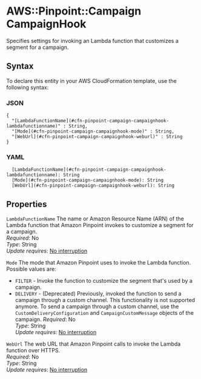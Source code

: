 # AWS::Pinpoint::Campaign CampaignHook<a name="aws-properties-pinpoint-campaign-campaignhook"></a>

Specifies settings for invoking an Lambda function that customizes a segment for a campaign\.

## Syntax<a name="aws-properties-pinpoint-campaign-campaignhook-syntax"></a>

To declare this entity in your AWS CloudFormation template, use the following syntax:

### JSON<a name="aws-properties-pinpoint-campaign-campaignhook-syntax.json"></a>

```
{
  "[LambdaFunctionName](#cfn-pinpoint-campaign-campaignhook-lambdafunctionname)" : String,
  "[Mode](#cfn-pinpoint-campaign-campaignhook-mode)" : String,
  "[WebUrl](#cfn-pinpoint-campaign-campaignhook-weburl)" : String
}
```

### YAML<a name="aws-properties-pinpoint-campaign-campaignhook-syntax.yaml"></a>

```
  [LambdaFunctionName](#cfn-pinpoint-campaign-campaignhook-lambdafunctionname): String
  [Mode](#cfn-pinpoint-campaign-campaignhook-mode): String
  [WebUrl](#cfn-pinpoint-campaign-campaignhook-weburl): String
```

## Properties<a name="aws-properties-pinpoint-campaign-campaignhook-properties"></a>

`LambdaFunctionName` <a name="cfn-pinpoint-campaign-campaignhook-lambdafunctionname"></a>
The name or Amazon Resource Name \(ARN\) of the Lambda function that Amazon Pinpoint invokes to customize a segment for a campaign\.  
_Required_: No  
_Type_: String  
_Update requires_: [No interruption](https://docs.aws.amazon.com/AWSCloudFormation/latest/UserGuide/using-cfn-updating-stacks-update-behaviors.html#update-no-interrupt)

`Mode` <a name="cfn-pinpoint-campaign-campaignhook-mode"></a>
The mode that Amazon Pinpoint uses to invoke the Lambda function\. Possible values are:

- `FILTER` \- Invoke the function to customize the segment that's used by a campaign\.
- `DELIVERY` \- \(Deprecated\) Previously, invoked the function to send a campaign through a custom channel\. This functionality is not supported anymore\. To send a campaign through a custom channel, use the `CustomDeliveryConfiguration` and `CampaignCustomMessage` objects of the campaign\.
  _Required_: No  
  _Type_: String  
  _Update requires_: [No interruption](https://docs.aws.amazon.com/AWSCloudFormation/latest/UserGuide/using-cfn-updating-stacks-update-behaviors.html#update-no-interrupt)

`WebUrl` <a name="cfn-pinpoint-campaign-campaignhook-weburl"></a>
The web URL that Amazon Pinpoint calls to invoke the Lambda function over HTTPS\.  
_Required_: No  
_Type_: String  
_Update requires_: [No interruption](https://docs.aws.amazon.com/AWSCloudFormation/latest/UserGuide/using-cfn-updating-stacks-update-behaviors.html#update-no-interrupt)
